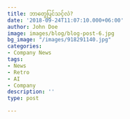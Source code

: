 ```yaml
---
title: ဘာတွေပြင်သင့်လဲ?
date: '2018-09-24T11:07:10.000+06:00'
author: John Doe
image: images/blog/blog-post-6.jpg
bg_image: "/images/918291140.jpg"
categories:
- Company News
tags:
- News
- Retro
- AI
- Company
description: ''
type: post

---
```

